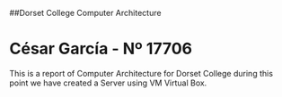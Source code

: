 ##Dorset College
Computer Architecture 

# César García  - Nº 17706


This is a report of Computer Architecture for Dorset College during this point we have created a Server using VM Virtual Box. 

